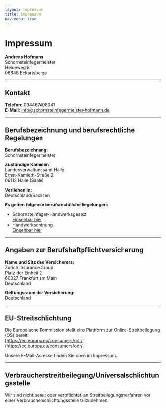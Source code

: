 ```yaml
---
layout: impressum
title: Impressum
nav-menu: true
---
```


# Impressum

**Andreas Hofmann**  
Schornsteinfegermeister  
Heideweg 8  
06648 Eckartsberga  

---

## Kontakt

**Telefon:** 034467408041  
**E-Mail:** info@schornsteinfegermeister-hofmann.de  

---

## Berufsbezeichnung und berufsrechtliche Regelungen

**Berufsbezeichnung:**  
Schornsteinfegermeister  

**Zuständige Kammer:**  
Landesverwaltungsamt Halle  
Ernst-Kamieth-Straße 2  
06112 Halle (Saale)  

**Verliehen in:**  
Deutschland/Sachsen  

**Es gelten folgende berufsrechtliche Regelungen:**  
- Schornsteinfeger-Handwerksgesetz  
  [Einsehbar hier](https://mwl.sachsen-anhalt.de/wirtschaft/wirtschaftsordnung/schornsteinfegerwesen)  
- Handwerksordnung  
  [Einsehbar hier](https://www.hwkhalle.de/rechtsgrundlagen/)  

---

## Angaben zur Berufshaftpflichtversicherung

**Name und Sitz des Versicherers:**  
Zurich Insurance Group  
Platz der Einheit 2  
60327 Frankfurt am Main  
Deutschland  

**Geltungsraum der Versicherung:**  
Deutschland  

---

## EU-Streitschlichtung

Die Europäische Kommission stellt eine Plattform zur Online-Streitbeilegung (OS) bereit:  
[https://ec.europa.eu/consumers/odr/](https://ec.europa.eu/consumers/odr/)  

Unsere E-Mail-Adresse finden Sie oben im Impressum.  

---

## Verbraucherstreitbeilegung/Universalschlichtungsstelle

Wir sind nicht bereit oder verpflichtet, an Streitbeilegungsverfahren vor einer Verbraucherschlichtungsstelle teilzunehmen.
